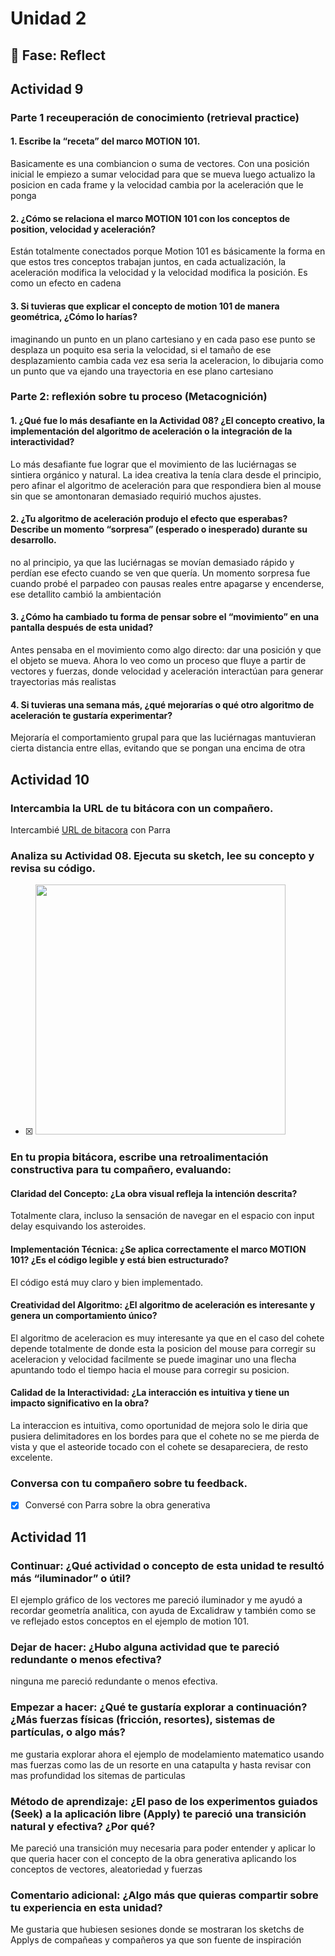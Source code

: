 # Unidad 2


## 🤔 Fase: Reflect

## Actividad 9

### Parte 1 receuperación de conocimiento (retrieval practice)

#### 1. Escribe la “receta” del marco MOTION 101.

Basicamente es una combiancion o suma de vectores. Con una posición inicial le empiezo a sumar velocidad para que se mueva luego actualizo la posicion en cada frame y la velocidad cambia por la aceleración que le ponga

#### 2. ¿Cómo se relaciona el marco MOTION 101 con los conceptos de position, velocidad y aceleración?

Están totalmente conectados porque Motion 101 es básicamente la forma en que estos tres conceptos trabajan juntos, en cada actualización, la aceleración modifica la velocidad y la velocidad modifica la posición. Es como un efecto en cadena

#### 3. Si tuvieras que explicar el concepto de motion 101 de manera geométrica, ¿Cómo lo harías?

imaginando un punto en un plano cartesiano y en cada paso ese punto se desplaza un poquito esa seria la velocidad, si el tamaño de ese desplazamiento cambia cada vez esa seria la aceleracion, lo dibujaria como un punto que va ejando una trayectoria en ese plano cartesiano

### Parte 2: reflexión sobre tu proceso (Metacognición)

#### 1. ¿Qué fue lo más desafiante en la Actividad 08? ¿El concepto creativo, la implementación del algoritmo de aceleración o la integración de la interactividad?

Lo más desafiante fue lograr que el movimiento de las luciérnagas se sintiera orgánico y natural. La idea creativa la tenía clara desde el principio, pero afinar el algoritmo de aceleración para que respondiera bien al mouse sin que se amontonaran demasiado requirió muchos ajustes.

#### 2. ¿Tu algoritmo de aceleración produjo el efecto que esperabas? Describe un momento “sorpresa” (esperado o inesperado) durante su desarrollo.

no al principio, ya que las luciérnagas se movían demasiado rápido y perdían ese efecto cuando se ven que quería. Un momento sorpresa fue cuando probé el parpadeo con pausas reales entre apagarse y encenderse, ese detallito cambió la ambientación

#### 3. ¿Cómo ha cambiado tu forma de pensar sobre el “movimiento” en una pantalla después de esta unidad?

Antes pensaba en el movimiento como algo directo: dar una posición y que el objeto se mueva. Ahora lo veo como un proceso que fluye a partir de vectores y fuerzas, donde velocidad y aceleración interactúan para generar trayectorias más realistas

#### 4. Si tuvieras una semana más, ¿qué mejorarías o qué otro algoritmo de aceleración te gustaría experimentar?

Mejoraría el comportamiento grupal para que las luciérnagas mantuvieran cierta distancia entre ellas, evitando que se pongan una encima de otra

## Actividad 10

### Intercambia la URL de tu bitácora con un compañero.

Intercambié [URL de bitacora](https://github.com/jfUPB/simulacion-2025-20-Nilexpat/blob/unidad2/apply/unidad-2/apply.md) con Parra 

### Analiza su Actividad 08. Ejecuta su sketch, lee su concepto y revisa su código.

- [x] <img src="https://github.com/user-attachments/assets/233e8ec3-dab6-45f2-b6a5-8619c14e5ba5" width="400">

### En tu propia bitácora, escribe una retroalimentación constructiva para tu compañero, evaluando:

#### Claridad del Concepto: ¿La obra visual refleja la intención descrita?

Totalmente clara, incluso la sensación de navegar en el espacio con input delay esquivando los asteroides.

#### Implementación Técnica: ¿Se aplica correctamente el marco MOTION 101? ¿Es el código legible y está bien estructurado?

El código está muy claro y bien implementado.

#### Creatividad del Algoritmo: ¿El algoritmo de aceleración es interesante y genera un comportamiento único?

El algoritmo de aceleracion es muy interesante ya que en el caso del cohete depende totalmente de donde esta la posicion del mouse para corregir su aceleracion y velocidad facilmente se puede imaginar uno una flecha apuntando todo el tiempo hacia el mouse para corregir su posicion.

#### Calidad de la Interactividad: ¿La interacción es intuitiva y tiene un impacto significativo en la obra?

La interaccion es intuitiva, como oportunidad de mejora solo le diria que pusiera delimitadores en los bordes para que el cohete no se me pierda de vista y que el asteoride tocado con el cohete se desapareciera, de resto excelente.

### Conversa con tu compañero sobre tu feedback.

- [x] Conversé con Parra sobre la obra generativa

## Actividad 11

### Continuar: ¿Qué actividad o concepto de esta unidad te resultó más “iluminador” o útil?

El ejemplo gráfico de los vectores me pareció iluminador y me ayudó a recordar geometría analitica, con ayuda de Excalidraw y también como se ve reflejado estos conceptos en el ejemplo de motion 101.

### Dejar de hacer: ¿Hubo alguna actividad que te pareció redundante o menos efectiva?

ninguna me pareció redundante o menos efectiva.

### Empezar a hacer: ¿Qué te gustaría explorar a continuación? ¿Más fuerzas físicas (fricción, resortes), sistemas de partículas, o algo más?

me gustaria explorar ahora el ejemplo de modelamiento matematico usando mas fuerzas como las de un resorte en una catapulta y hasta revisar con mas profundidad los sitemas de particulas

### Método de aprendizaje: ¿El paso de los experimentos guiados (Seek) a la aplicación libre (Apply) te pareció una transición natural y efectiva? ¿Por qué?

Me pareció una transición muy necesaria para poder entender y aplicar lo que queria hacer con el concepto de la obra generativa aplicando los conceptos de vectores, aleatoriedad y fuerzas

### Comentario adicional: ¿Algo más que quieras compartir sobre tu experiencia en esta unidad?

Me gustaria que hubiesen sesiones donde se mostraran los sketchs de Applys de compañeas y compañeros ya que son fuente de inspiración

